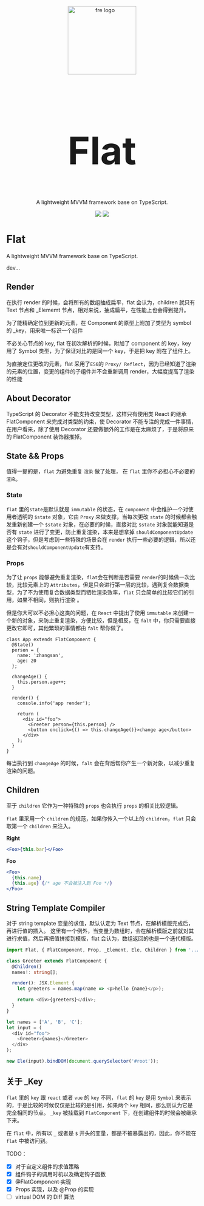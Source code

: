 <div>
  <p align="center"><img src="https://github.com/flat-dev-ti/Flat/blob/master/doc/logo.png" alt="fre logo" width="180"></p>
  <h1 align="center" style="font-size:100px;">Flat</h1>
</div>
<p align="center">A lightweight MVVM framework base on TypeScript.</p>
<p align="center">
  <img src="https://img.shields.io/github/license/flat-dev-ti/Flat.svg?style=flat-square">
  <img src="https://img.shields.io/badge/TypeScript-3.2-blue.svg?style=flat-square">
</p>

# Flat

A lightweight MVVM framework base on TypeScript.

dev...

## Render

在执行 render 的时候，会将所有的数组抽成扁平，flat 会认为，children 就只有 Text 节点和 \_Elememt 节点，相对来说，抽成扁平，在性能上也会得到提升。

为了能精确定位到更新的元素，在 Component 的原型上附加了类型为 symbol 的 \_key，用来唯一标识一个组件

不必关心节点的 key, flat 在初次解析的时候，附加了 component 的 key，key 用了 Symbol 类型，为了保证对比的是同一个 key，于是把 key 附在了组件上。

为直接定位更改的元素，flat 采用了`ES6`的 `Proxy/ Reflect`，因为已经知道了渲染的元素的位置，变更的组件的子组件并不会重新调用 render，大幅度提高了渲染的性能

## About Decorator

TypeScript 的 Decorator 不能支持改变类型，这样只有使用类 React 的继承 FlatComponent 来完成对类型的约束，使 Decorator 不能专注的完成一件事情，在用户看来，除了使用 Decorator 还要做额外的工作是在太麻烦了，于是将原来的 FlatComponent 装饰器推掉。

## State && Props

值得一提的是，`flat` 为避免重复 `渲染` 做了处理， 在 `flat` 里你不必担心不必要的 `渲染`。

### State

`flat` 里的`state`是默认就是 `immutable` 的状态，在 `component` 中会维护一个对使用者透明的 `$state` 对象，它由 `Proxy` 来做支撑，当每次更改 `state` 的时候都会触发重新创建一个 `$state` 对象，在必要的时候，直接对比 `$state` 对象就能知道是否有 `state` 进行了变更，防止重复渲染，本来是想拿掉 `shouldComponentUpdate`这个钩子，但是考虑到一些特殊的场景会在 `render` 执行一些必要的逻辑，所以还是会有对`shouldComponentUpdate`有支持。

### Props

为了让 `props` 能够避免重复渲染，`flat`会在判断是否需要 `render`的时候做一次比较，比较元素上的 `Attributes`，但是只会进行第一层的比较，遇到复合数据类型，为了不为使用复合数据类型而牺牲渲染效率，`flat` 只会简单的比较它们的引用，如果不相同，则执行渲染 。

但是你大可以不必担心这类的问题，在 `React` 中提出了使用 `immutable` 来创建一个新的对象，来防止重复渲染，方便比较，但是相反，在 `falt` 中，你只需要直接更改它即可，其他繁琐的事情都由 `falt` 帮你做了。

```tsx
class App extends FlatComponent {
  @State()
  person = {
    name: 'zhangsan',
    age: 20
  };

  changeAge() {
    this.person.age++;
  }

  render() {
    console.info('app render');

    return (
      <div id="foo">
        <Greeter person={this.person} />
        <button onclick={() => this.changeAge()}>change age</button>
      </div>
    );
  }
}
```

每当执行到 `changeAge` 的时候，`falt` 会在背后帮你产生一个新对象，以减少重复渲染的问题。

## Children

至于 `children` 它作为一种特殊的 `props` 也会执行 `props` 的相关比较逻辑。

`flat` 里采用一个 `children` 的规范，如果你传入一个以上的 `children`，`flat` 只会取第一个 `children` 来注入。

**Right**

```jsx
<Foo>{this.bar}</Foo>
```

**Foo**

```jsx
<Foo>
  {this.name}
  {this.age} {/* age 不会被注入到 Foo */}
</Foo>
```

## String Template Compiler

对于 string template 变量的求值，默认认定为 Text 节点，在解析模版完成后，再进行值的插入。
这里有一个例外，当变量为数组时，会在解析模版之前就对其进行求值，然后再把值拼接到模版，flat 会认为，数组返回的也是一个迭代模版。

```typescript
import Flat, { FlatComponent, Prop, _Element, Ele, Children } from '../../dist';

class Greeter extends FlatComponent {
  @Children()
  names!: string[];

  render(): JSX.Element {
    let greeters = names.map(name => <p>hello {name}</p>);

    return <div>{greeters}</div>;
  }
}

let names = ['A', 'B', 'C'];
let input = (
  <div id="foo">
    <Greeter>{names}</Greeter>
  </div>
);

new Ele(input).bindDOM(document.querySelector('#root'));
```

## 关于 \_Key

`flat` 里的 `key` 跟 `react` 或者 `vue` 的 `key` 不同，`flat` 的 `key` 是用 `Symbol` 来表示的，于是比较的时候仅仅是比较的是引用，如果两个 `key` 相同，那么则认为它是完全相同的节点。
`_key` 被挂载到 `FlatComponent` 下，在创建组件的时候会被继承下来。

在 `flat` 中，所有以 `_` 或者是 `$` 开头的变量，都是不被暴露出的，因此，你不能在 `flat` 中被访问到。

TODO：

- [x] 对于自定义组件的求值策略
- [x] 组件钩子的调用时机以及确定钩子函数
- [x] ~~@FlatComponent 实现~~
- [x] Props 实现，以及 @Prop 的实现
- [ ] virtual DOM 的 Diff 算法
